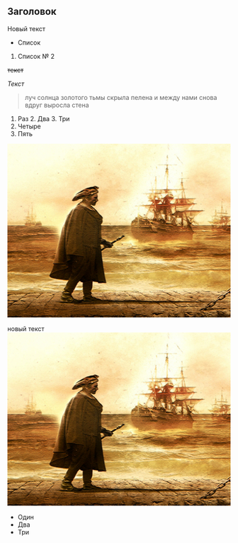 ## Заголовок 
Новый текст 
* Список 
1. Список  № 2

~~текст~~

*Текст*

>луч солнца золотого тьмы скрыла пелена и между нами снова вдруг выросла стена
1. Раз
   2. Два
   3. Три
4. Четыре
5. Пять


![matthew-shardlake](matthew-shardlake.jpg)

новый текст
![matthew-shardlake](matthew-shardlake.jpg)
* Один 
* Два
* Три
